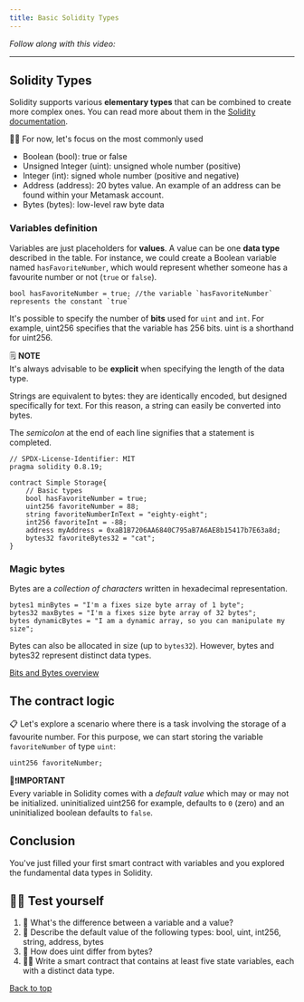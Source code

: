 ```yaml
---
title: Basic Solidity Types
---
```


_Follow along with this video:_

---
<a name="top"></a>
## Solidity Types
Solidity supports various **elementary types** that can be combined to create more complex ones. You can read more about them in the [Solidity documentation](https://docs.soliditylang.org/en/v0.8.20/types.html#types).

🕵️‍♂️ For now, let's focus on the most commonly used
- Boolean (bool): true or false
- Unsigned Integer (uint): unsigned whole number (positive)
- Integer (int): signed whole number (positive and negative)
- Address (address): 20 bytes value. An example of an address can be found within your Metamask account.
- Bytes (bytes): low-level raw byte data

### Variables definition
Variables are just placeholders for **values**. A value can be one **data type** described in the table. For instance, we could create a Boolean variable named `hasFavoriteNumber`, which would represent whether someone has a favourite number or not (`true` or `false`).

```solidity
bool hasFavoriteNumber = true; //the variable `hasFavoriteNumber` represents the constant `true`
```
It's possible to specify the number of **bits** used for `uint` and `int`. For example, uint256 specifies that the variable has 256 bits. uint is a shorthand for uint256.

🗒️ **NOTE** <br>
It's always advisable to be **explicit** when specifying the length of the data type.

Strings are equivalent to bytes: they are identically encoded, but designed specifically for text. For this reason, a string can easily be converted into bytes.

The _semicolon_ at the end of each line signifies that a statement is completed.
```solidity
// SPDX-License-Identifier: MIT
pragma solidity 0.8.19;

contract Simple Storage{
    // Basic types
    bool hasFavoriteNumber = true;
    uint256 favoriteNumber = 88;
    string favoriteNumberInText = "eighty-eight";
    int256 favoriteInt = -88;
    address myAddress = 0xaB1B7206AA6840C795aB7A6AE8b15417b7E63a8d;
    bytes32 favoriteBytes32 = "cat";
}
```
### Magic bytes
Bytes are a _collection of characters_ written in hexadecimal representation.
```solidity
bytes1 minBytes = "I'm a fixes size byte array of 1 byte";
bytes32 maxBytes = "I'm a fixes size byte array of 32 bytes";
bytes dynamicBytes = "I am a dynamic array, so you can manipulate my size";
```

Bytes can also be allocated in size (up to `bytes32`). However, bytes and bytes32 represent distinct data types.

[Bits and Bytes overview](https://www.youtube.com/watch?v=Dnd28lQHquU)

## The contract logic
📋 Let's explore a scenario where there is a task involving the storage of a favourite number. For this purpose, we can start storing the variable `favoriteNumber` of type `uint`:
```solidity
uint256 favoriteNumber;
```
👀❗**IMPORTANT** <br>
Every variable in Solidity comes with a _default value_ which may or may not be initialized. uninitialized uint256 for example, defaults to `0` (zero) and an uninitialized boolean defaults to `false`.

## Conclusion
You've just filled your first smart contract with variables and you explored the fundamental data types in Solidity.

## 🧑‍💻 Test yourself

1. 📕 What's the difference between a variable and a value?
2. 📕 Describe the default value of the following types: bool, uint, int256, string, address, bytes
3. 📕 How does uint differ from bytes?
4. 🧑‍💻 Write a smart contract that contains at least five state variables, each with a distinct data type.

[Back to top](#top)